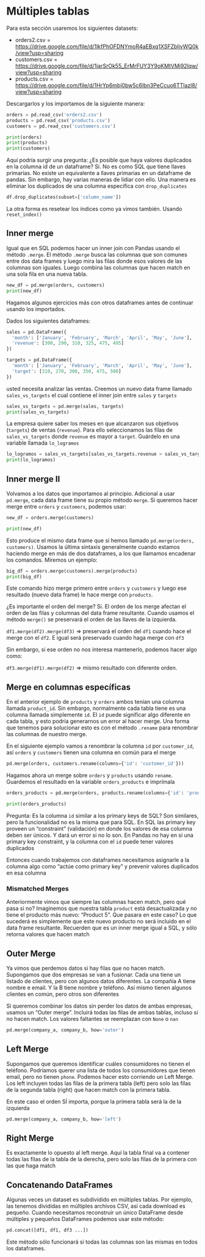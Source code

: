 # Múltiples tablas

Para esta sección usaremos los siguientes datasets:

* orders2.csv = https://drive.google.com/file/d/1lkfPhOFDNYmoR4aEBxq1XSFZbljvWQ0k/view?usp=sharing
* customers.csv = https://drive.google.com/file/d/1jarSrOk55_ErMrFUY3Y9oKMtVMj92lqw/view?usp=sharing
* products.csv = https://drive.google.com/file/d/1HrYp6mbj0bw5c6Ibn3PeCcuo6TTlazl8/view?usp=sharing

Descargarlos y los importamos de la siguiente manera:

```python
orders = pd.read_csv('orders2.csv')
products = pd.read_csv('products.csv')
customers = pd.read_csv('customers.csv')

print(orders)
print(products)
print(customers)
```

Aquí podría surgir una pregunta: ¿Es posible que haya valores duplicados en la columna id de un dataframe? Si. No es como SQL que tiene llaves primarias. No existe un equivalente a llaves primarias en un dataframe de pandas. Sin embargo, hay varias maneras de lidiar con ello. Una manera es eliminar los duplicados de una columna específica con `drop_duplicates`

```python
df.drop_duplicates(subset=['column_name'])
```

La otra forma es resetear los índices como ya vimos también. Usando `reset_index()`

## Inner merge
Igual que en SQL podemos hacer un inner join con Pandas usando el método `.merge`. El método `.merge` busca las columnas que son comunes entre dos data frames y luego mira las filas donde esos valores de las columnas son iguales. Luego combina las columnas que hacen match en una sola fila en una nueva tabla.

```python
new_df = pd.merge(orders, customers)
print(new_df)
```

Hagamos algunos ejercicios más con otros dataframes antes de continuar usando los importados.

Dados los siguientes dataframes:

```python
sales = pd.DataFrame({
  'month': ['January', 'February', 'March', 'April', 'May', 'June'],
  'revenue': [300, 290, 310, 325, 475, 495]
})

targets = pd.DataFrame({
  'month': ['January', 'February', 'March', 'April', 'May', 'June'],
  'target': [310, 270, 300, 350, 475, 500]
})
```

usted necesita analizar las ventas. Creemos un nuevo data frame llamado `sales_vs_targets` el cual contiene el inner join entre `sales` y `targets`

```python
sales_vs_targets = pd.merge(sales, targets)
print(sales_vs_targets)
```

La empresa quiere saber los meses en que alcanzaron sus objetivos (`targets`) de ventas (`revenue`). Para ello seleccionamos las filas de `sales_vs_targets` donde `revenue` es mayor a `target`. Guárdelo en una variable llamada `lo_logramos`

```python
lo_logramos = sales_vs_targets[sales_vs_targets.revenue > sales_vs_targets.target]
print(lo_logramos)
```

## Inner merge II

Volvamos a los datos que importamos al principio. Adicional a usar `pd.merge`, cada data frame tiene su propio método `merge`. Si queremos hacer merge entre `orders` y `customers`, podemos usar:

```python
new_df = orders.merge(customers)

print(new_df)
```

Esto produce el mismo data frame que sí hemos llamado `pd.merge(orders, customers)`. Usamos la última sintaxis generalmente cuando estamos haciendo merge en más de dos dataframes, a los que llamamos encadenar los comandos. Miremos un ejemplo:

```python
big_df = orders.merge(customers).merge(products)
print(big_df)
```

Este comando hizo merge primero entre `orders` y `customers` y luego ese resultado (nuevo data frame) le hace merge con `products`.

¿Es importante el orden del merge? Si. El orden de los merge afectan el orden de las filas y columnas del data frame resultante. Cuando usamos el método `merge()` se preservará el orden de las llaves de la izquierda.

`df1.merge(df2).merge(df3)` => preservará el orden del `df1` cuando hace el merge con el `df2`. E igual será preservado cuando haga merge con `df3`

Sin embargo, si ese orden no nos interesa mantenerlo, podemos hacer algo como:

`df3.merge(df1).merge(df2)` => mismo resultado con diferente orden.

## Merge en columnas específicas
En el anterior ejemplo de `products` y `orders` ambos tenían una columna llamada `product_id`. Sin embargo, normalmente cada tabla tiene es una columna llamada simplemente `id`. El `id` puede significar algo diferente en cada tabla, y esto podría generarnos un error al hacer merge. Una forma que tenemos para solucionar esto es con el método `.rename` para renombrar las columnas de nuestro merge.

En el siguiente ejemplo vamos a renombrar la columna `id` por `customer_id`, así `orders` y `customers` tienen una columna en común para el merge

```python
pd.merge(orders, customers.rename(columns={'id': 'customer_id'}))
```

Hagamos ahora un merge sobre `orders` y `products` usando `rename`. Guardemos el resultado en la variable `orders_products` e imprímala

```python
orders_products = pd.merge(orders, products.rename(columns={'id': 'product_id'}))

print(orders_products)
```

Pregunta: Es la columna `id` similar a los primary keys de SQL? Son similares, pero la funcionalidad no es la misma que para SQL. En SQL las primary key proveen un “constraint” (validación) en donde los valores de esa columna deben ser únicos. Y dará un error si no lo son. En Pandas no hay en sí una primary key constraint, y la columna con el `id` puede tener valores duplicados

Entonces cuando trabajemos con dataframes necesitamos asignarle a la columna algo como “actúe como primary key” y prevenir valores duplicados en esa columna

### Mismatched Merges

Anteriormente vimos que siempre las columnas hacen match, pero qué pasa si no? Imaginemos que nuestra tabla `product` está desactualizada y no tiene el producto más nuevo: “Product 5”. Que pasara en este caso? Lo que sucederá es simplemente que este nuevo producto no será incluido en el data frame resultante. Recuerden que es un inner merge igual a SQL, y sólo retorna valores que hacen match

## Outer Merge
Ya vimos que perdemos datos si hay filas que no hacen match. Supongamos que dos empresas se van a fusionar. Cada una tiene un listado de clientes, pero con algunos datos diferentes. La compañía A tiene nombre e email. Y la B tiene nombre y teléfono. Así mismo tienen algunos clientes en común, pero otros son diferentes

Si queremos combinar los datos sin perder los datos de ambas empresas, usamos un “Outer merge”. Incluirá todas las filas de ambas tablas, incluso si no hacen match. Los valores faltantes se reemplazan con `None` o `nan`

```python
pd.merge(company_a, company_b, how='outer')
```

## Left Merge

Supongamos que queremos identificar cuáles consumidores no tienen el teléfono. Podríamos querer una lista de todos los consumidores que tienen email, pero no tienen `phone`. Podemos hacer esto corriendo un Left Merge. Los left incluyen todas las filas de la primera tabla (left) pero solo las filas de la segunda tabla (right) que hacen match con la primera tabla.

En este caso el orden SÍ importa, porque la primera tabla será la de la izquierda

```python
pd.merge(company_a, company_b, how='left')
```

## Right Merge

Es exactamente lo opuesto al left merge. Aquí la tabla final va a contener todas las filas de la tabla de la derecha, pero solo las filas de la primera con las que haga match

## Concatenando DataFrames

Algunas veces un dataset es subdividido en múltiples tablas. Por ejemplo, las tenemos divididas en múltiples archivos CSV, así cada download es pequeño. Cuando necesitamos reconstruir un único DataFrame desde múltiples y pequeños DataFrames podemos usar este método:

```python
pd.concat([df1, df1, df3 ...])
```

Este método sólo funcionará si todas las columnas son las mismas en todos los dataframes.
